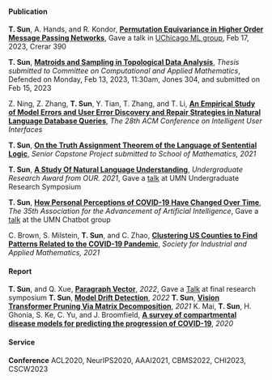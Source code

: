 #### Publication
**T. Sun**, A. Hands, and R. Kondor, **[Permutation Equivariance in Higher Order Message Passing Networks](https://arxiv.org/abs/2306.10767.pdf)**, Gave a talk in [UChicago ML group](https://voices.uchicago.edu/machinelearning/), Feb 17, 2023, Crerar 390

**T. Sun**, **[Matroids and Sampling in Topological Data Analysis]()**, *Thesis submitted to Committee on Computational and Applied Mathematics*, Defended on Monday, Feb 13, 2023, 11:30am, Jones 304, and submitted on Feb 15, 2023

Z. Ning, Z. Zhang, **T. Sun**, Y. Tian, T. Zhang, and T. Li, **[An Empirical Study of Model Errors and User Error Discovery and Repair Strategies in Natural Language Database Queries](https://dl.acm.org/doi/10.1145/3581641.3584067)**, *The 28th ACM Conference on Intelligent User Interfaces*

**T. Sun**, **[On the Truth Assignment Theorem of the Language of Sentential Logic](https://arxiv.org/abs/2303.10750)**, *Senior Capstone Project submitted to School of Mathematics, 2021*

**T. Sun**, **[A Study Of Natural Language Understanding](/assets/img/UROP.pdf)**, *Undergraduate Research Award from OUR. 2021*, Gave a [talk](https://cse.umn.edu/cs/news/three-students-present-spring-undergraduate-research-symposium) at UMN Undergraduate Research Symposium

**T. Sun**, **[How Personal Perceptions of COVID-19 Have Changed Over Time](/assets/img/aaai2021.pdf)**, *The 35th Association for the Advancement of Artificial Intelligence*, Gave a [talk](assets/img/aaaislides.pdf) at the UMN Chatbot group
 
C. Brown, S. Milstein, **T. Sun**, and C. Zhao, **[Clustering US Counties to Find Patterns Related to the COVID-19 Pandemic](https://arxiv.org/abs/2303.11936)**, *Society for Industrial and Applied Mathematics, 2021*


#### Report
**T. Sun**, and Q. Xue, **[Paragraph Vector](assets/img/Paragraph_Vector.pdf)**, *2022*, Gave a [Talk](assets/img/pv_slides.pdf) at final research symposium
**T. Sun**, **[Model Drift Detection](assets/img/mdd.pdf)**, *2022*
**T. Sun**, **[Vision Transformer Pruning Via Matrix Decomposition](assets/img/VT.pdf)**, *2021*
K. Mai, **T. Sun**, H. Ghonia, S. Ke, C. Yu, and J. Broomfield, **[A survey of compartmental disease models for predicting the progression of COVID-19](assets/img/survey.pdf)**, *2020*


#### Service
**Conference** ACL2020, NeurIPS2020, AAAI2021, CBMS2022, CHI2023, CSCW2023
